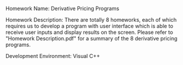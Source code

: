Homework Name: Derivative Pricing Programs

Homework Description: There are totally 8 homeworks, each of which requires us to develop a program with user interface which is able to receive user inputs and display results on the screen. Please refer to "Homework Description.pdf" for a summary of the 8 derivative pricing programs. 

Development Environment: Visual C++
